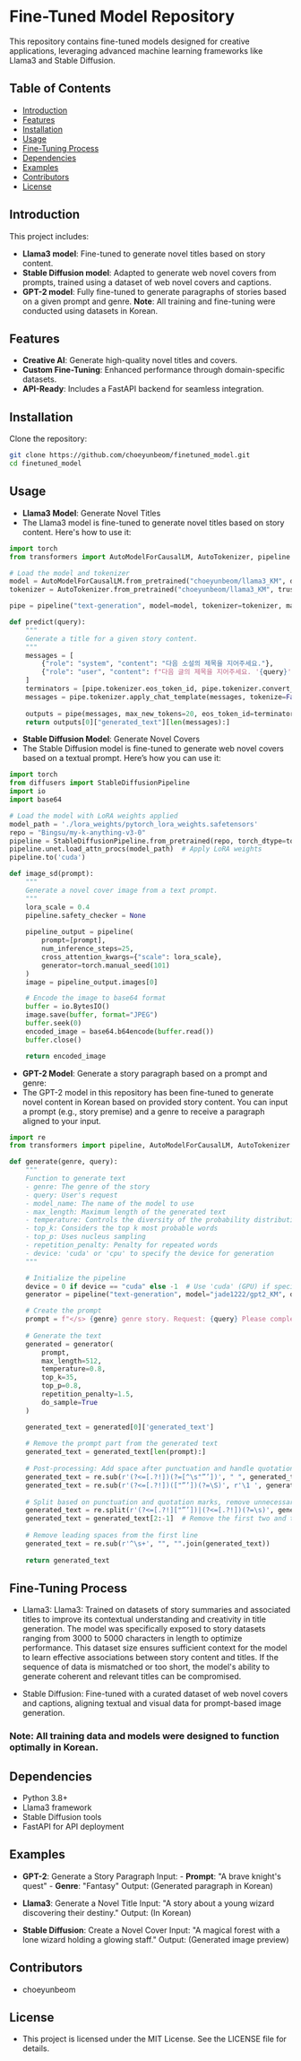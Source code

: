 # Fine-Tuned Model Repository

This repository contains fine-tuned models designed for creative applications, leveraging advanced machine learning frameworks like Llama3 and Stable Diffusion.

## Table of Contents
- [Introduction](#introduction)
- [Features](#features)
- [Installation](#installation)
- [Usage](#usage)
- [Fine-Tuning Process](#fine-tuning-process)
- [Dependencies](#dependencies)
- [Examples](#examples)
- [Contributors](#contributors)
- [License](#license)

## Introduction
This project includes:
- **Llama3 model**: Fine-tuned to generate novel titles based on story content.
- **Stable Diffusion model**: Adapted to generate web novel covers from prompts, trained using a dataset of web novel covers and captions.
- **GPT-2 model**: Fully fine-tuned to generate paragraphs of stories based on a given prompt and genre.
**Note**: All training and fine-tuning were conducted using datasets in Korean.
## Features
- **Creative AI**: Generate high-quality novel titles and covers.
- **Custom Fine-Tuning**: Enhanced performance through domain-specific datasets.
- **API-Ready**: Includes a FastAPI backend for seamless integration.

## Installation

Clone the repository:

```bash
git clone https://github.com/choeyunbeom/finetuned_model.git
cd finetuned_model
```

## Usage
- **Llama3 Model**: Generate Novel Titles
- The Llama3 model is fine-tuned to generate novel titles based on story content. Here's how to use it:

```python
import torch
from transformers import AutoModelForCausalLM, AutoTokenizer, pipeline

# Load the model and tokenizer
model = AutoModelForCausalLM.from_pretrained("choeyunbeom/llama3_KM", device_map="cuda")
tokenizer = AutoTokenizer.from_pretrained("choeyunbeom/llama3_KM", trust_remote_code=True)

pipe = pipeline("text-generation", model=model, tokenizer=tokenizer, max_new_tokens=20)

def predict(query):
    """
    Generate a title for a given story content.
    """
    messages = [
        {"role": "system", "content": "다음 소설의 제목을 지어주세요."},
        {"role": "user", "content": f"다음 글의 제목을 지어주세요. '{query}'"},
    ]
    terminators = [pipe.tokenizer.eos_token_id, pipe.tokenizer.convert_tokens_to_ids("<|eot_id|>")]
    messages = pipe.tokenizer.apply_chat_template(messages, tokenize=False, add_generation_prompt=True)
    
    outputs = pipe(messages, max_new_tokens=20, eos_token_id=terminators, do_sample=True, temperature=0.6, top_p=0.9)
    return outputs[0]["generated_text"][len(messages):]
```
- **Stable Diffusion Model**: Generate Novel Covers
- The Stable Diffusion model is fine-tuned to generate web novel covers based on a textual prompt. Here’s how you can use it:

```python
import torch
from diffusers import StableDiffusionPipeline
import io
import base64

# Load the model with LoRA weights applied
model_path = './lora_weights/pytorch_lora_weights.safetensors'
repo = "Bingsu/my-k-anything-v3-0"
pipeline = StableDiffusionPipeline.from_pretrained(repo, torch_dtype=torch.float16, low_cpu_mem_usage=False)
pipeline.unet.load_attn_procs(model_path)  # Apply LoRA weights
pipeline.to('cuda')

def image_sd(prompt):
    """
    Generate a novel cover image from a text prompt.
    """
    lora_scale = 0.4
    pipeline.safety_checker = None
    
    pipeline_output = pipeline(
        prompt=[prompt],
        num_inference_steps=25,
        cross_attention_kwargs={"scale": lora_scale},
        generator=torch.manual_seed(101)
    )
    image = pipeline_output.images[0]

    # Encode the image to base64 format
    buffer = io.BytesIO()
    image.save(buffer, format="JPEG")
    buffer.seek(0)
    encoded_image = base64.b64encode(buffer.read())
    buffer.close()

    return encoded_image
```
- **GPT-2 Model**: Generate a story paragraph based on a prompt and genre:
- The GPT-2 model in this repository has been fine-tuned to generate novel content in Korean based on provided story content. You can input a prompt (e.g., story premise) and a genre to receive a paragraph aligned to your input.

```python
import re
from transformers import pipeline, AutoModelForCausalLM, AutoTokenizer

def generate(genre, query):
    """
    Function to generate text
    - genre: The genre of the story
    - query: User's request
    - model_name: The name of the model to use
    - max_length: Maximum length of the generated text
    - temperature: Controls the diversity of the probability distribution
    - top_k: Considers the top k most probable words
    - top_p: Uses nucleus sampling
    - repetition_penalty: Penalty for repeated words
    - device: 'cuda' or 'cpu' to specify the device for generation
    """

    # Initialize the pipeline
    device = 0 if device == "cuda" else -1  # Use 'cuda' (GPU) if specified, otherwise use CPU
    generator = pipeline("text-generation", model="jade1222/gpt2_KM", device=device)

    # Create the prompt
    prompt = f"</s> {genre} genre story. Request: {query} Please complete the next paragraph.\n"
    
    # Generate the text
    generated = generator(
        prompt,
        max_length=512,
        temperature=0.8,
        top_k=35,
        top_p=0.8,
        repetition_penalty=1.5,
        do_sample=True
    )

    generated_text = generated[0]['generated_text']
    
    # Remove the prompt part from the generated text
    generated_text = generated_text[len(prompt):]
    
    # Post-processing: Add space after punctuation and handle quotation marks
    generated_text = re.sub(r'(?<=[.?!])(?=[^\s"”’])', " ", generated_text)
    generated_text = re.sub(r'(?<=[.?!])(["”’])(?=\S)', r'\1 ', generated_text)
    
    # Split based on punctuation and quotation marks, remove unnecessary sentences
    generated_text = re.split(r'(?<=[.?!]["”’])|(?<=[.?!])(?=\s)', generated_text)
    generated_text = generated_text[2:-1]  # Remove the first two and the last sentence
    
    # Remove leading spaces from the first line
    generated_text = re.sub(r'^\s+', "", "".join(generated_text))
    
    return generated_text
```

## Fine-Tuning Process
- Llama3: Llama3: Trained on datasets of story summaries and associated titles to improve its contextual understanding and creativity in title generation. The model was specifically exposed to story datasets ranging from 3000 to 5000 characters in length to optimize performance. This dataset size ensures sufficient context for the model to learn effective associations between story content and titles. If the sequence of data is mismatched or too short, the model's ability to generate coherent and relevant titles can be compromised.

- Stable Diffusion: Fine-tuned with a curated dataset of web novel covers and captions, aligning textual and visual data for prompt-based image generation.

### Note: All training data and models were designed to function optimally in Korean.

## Dependencies
- Python 3.8+
- Llama3 framework
- Stable Diffusion tools
- FastAPI for API deployment
## Examples
- **GPT-2**: Generate a Story Paragraph
    Input:
        - **Prompt**: "A brave knight's quest"
        - **Genre**: "Fantasy"
        Output: (Generated paragraph in Korean)

- **Llama3**: Generate a Novel Title
    Input: "A story about a young wizard discovering their destiny."
    Output: (In Korean)

- **Stable Diffusion**: Create a Novel Cover
    Input: "A magical forest with a lone wizard holding a glowing staff."
    Output: (Generated image preview)
## Contributors
- choeyunbeom
## License
- This project is licensed under the MIT License. See the LICENSE file for details.